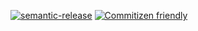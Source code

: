 [![semantic-release](https://img.shields.io/badge/%20%20%F0%9F%93%A6%F0%9F%9A%80-semantic--release-e10079.svg)](https://github.com/semantic-release/semantic-release) [![Commitizen friendly](https://img.shields.io/badge/%20%20%F0%9F%93%A6%F0%9F%9A%80-semantic--release-e10079.svg)](http://commitizen.github.io/cz-cli/)
